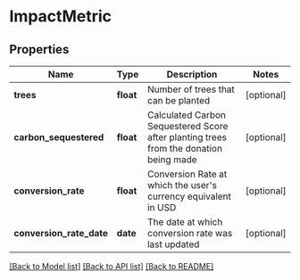 # ImpactMetric


## Properties
Name | Type | Description | Notes
------------ | ------------- | ------------- | -------------
**trees** | **float** | Number of trees that can be planted | [optional] 
**carbon_sequestered** | **float** | Calculated Carbon Sequestered Score after planting trees from the donation being made | [optional] 
**conversion_rate** | **float** | Conversion Rate at which the user&#39;s currency equivalent in USD | [optional] 
**conversion_rate_date** | **date** | The date at which conversion rate was last updated | [optional] 

[[Back to Model list]](../README.md#documentation-for-models) [[Back to API list]](../README.md#documentation-for-api-endpoints) [[Back to README]](../README.md)


